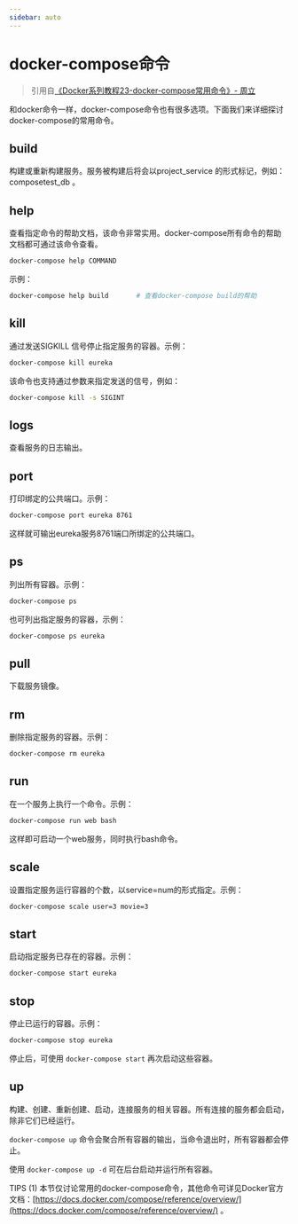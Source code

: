 ```yaml
---
sidebar: auto
---
```

# docker-compose命令

> 引用自[《Docker系列教程23-docker-compose常用命令》- 周立](http://www.itmuch.com/docker/23-docker-compose-commands/)

和docker命令一样，docker-compose命令也有很多选项。下面我们来详细探讨docker-compose的常用命令。

## build
构建或重新构建服务。服务被构建后将会以project_service 的形式标记，例如：composetest_db 。

## help
查看指定命令的帮助文档，该命令非常实用。docker-compose所有命令的帮助文档都可通过该命令查看。

```bash
docker-compose help COMMAND
```

示例：

```bash
docker-compose help build		# 查看docker-compose build的帮助
```

## kill
通过发送SIGKILL 信号停止指定服务的容器。示例：

```bash
docker-compose kill eureka
```

该命令也支持通过参数来指定发送的信号，例如：

```bash
docker-compose kill -s SIGINT
```

## logs
查看服务的日志输出。

## port
打印绑定的公共端口。示例：

```bash
docker-compose port eureka 8761
```

这样就可输出eureka服务8761端口所绑定的公共端口。

## ps
列出所有容器。示例：

```bash
docker-compose ps
```

也可列出指定服务的容器，示例：

```bash
docker-compose ps eureka
```

## pull
下载服务镜像。

## rm
删除指定服务的容器。示例：

```bash
docker-compose rm eureka
```

## run
在一个服务上执行一个命令。示例：

```bash
docker-compose run web bash
```

这样即可启动一个web服务，同时执行bash命令。

## scale
设置指定服务运行容器的个数，以service=num的形式指定。示例：

```bash
docker-compose scale user=3 movie=3
```

## start
启动指定服务已存在的容器。示例：

```bash
docker-compose start eureka
```

## stop
停止已运行的容器。示例：

```bash
docker-compose stop eureka
```

停止后，可使用 `docker-compose start` 再次启动这些容器。

## up
构建、创建、重新创建、启动，连接服务的相关容器。所有连接的服务都会启动，除非它们已经运行。

`docker-compose up` 命令会聚合所有容器的输出，当命令退出时，所有容器都会停止。

使用 `docker-compose up -d` 可在后台启动并运行所有容器。

TIPS
(1) 本节仅讨论常用的docker-compose命令，其他命令可详见Docker官方文档：[https://docs.docker.com/compose/reference/overview/](https://docs.docker.com/compose/reference/overview/) 。